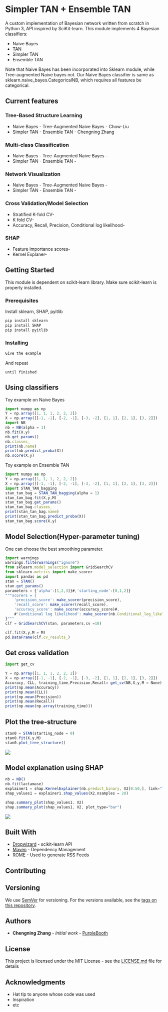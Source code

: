 # Simpler TAN + Ensemble TAN

A custom implementation of Bayesian network written from scratch in Python 3, API inspired by SciKit-learn. 
This module implements 4 Bayesian classifiers: 
* Naive Bayes
* TAN
* Simpler TAN
* Ensemble TAN

Note that Naive Bayes has been incorporated into Sklearn module, while Tree-augmented Naive bayes not. 
Our Naive Bayes classifier is same as sklearn.naive_bayes.CategoricalNB, which requires all features be categorical.

## Current features

### Tree-Based Structure Learning
- Naive Bayes - Tree-Augmented Naive Bayes - Chow-Liu
- Simpler TAN - Ensemble TAN - Chengning Zhang

### Multi-class Classification
- Naive Bayes - Tree-Augmented Naive Bayes - 
- Simpler TAN - Ensemble TAN -

### Network Visualization
- Naive Bayes - Tree-Augmented Naive Bayes - 
- Simpler TAN - Ensemble TAN -


### Cross Validation/Model Selection
- Stratified K-fold CV-
- K fold CV-
- Accuracy, Recall, Precision, Conditional log likelihood-

### SHAP 
- Feature importance scores-
- Kernel Explaner-

## Getting Started

This module is dependent on scikit-learn library. Make sure scikit-learn is properly installed.

### Prerequisites

Install sklearn, SHAP, pyitlib

```javascript
pip install sklearn
pip install SHAP
pip install pyitlib
```

### Installing


```javascript
Give the example
```

And repeat

```
until finished
```

## Using classifiers

Toy example on Naive Bayes

```javascript
import numpy as np
Y = np.array([1, 1, 1, 2, 2, 2])
X = np.array([[-1, -1], [-2, -1], [-3, -2], [1, 1], [2, 1], [3, 2]])
import NB
nb = NB(alpha = 1)
nb.fit(X,y)
nb.get_params()
nb.classes_
print(nb.name)
print(nb.predict_proba(X))
nb.score(X,y)
```

Toy example on Ensemble TAN

```javascript
import numpy as np
Y = np.array([1, 1, 1, 2, 2, 2])
X = np.array([[-1, -1], [-2, -1], [-3, -2], [1, 1], [2, 1], [3, 2]])
import STAN_TAN_bagging
stan_tan_bag = STAN_TAN_bagging(alpha = 1)
stan_tan_bag.fit(X,y,M)
stan_tan_bag.get_params()
stan_tan_bag.classes_
print(stan_tan_bag.name)
print(stan_tan_bag.predict_proba(X))
stan_tan_bag.score(X,y)
```

## Model Selection(Hyper-parameter tuning)
One can choose the best smoothing parameter.

```javascript
import warnings
warnings.filterwarnings("ignore")
from sklearn.model_selection import GridSearchCV
from sklearn.metrics import make_scorer
import pandas as pd
stan = STAN()
stan.get_params()
parameters = {'alpha':[1,2,3]}#,'starting_node':[0,1,2]}
"""scorers = {
    'precision_score': make_scorer(precision_score),
    'recall_score': make_scorer(recall_score),
    'accuracy_score': make_scorer(accuracy_score)#,
    #'Conditional log likelihood': make_scorer(nb.Conditional_log_likelihood_general,C)
}"""
clf = GridSearchCV(stan, parameters,cv =10)

clf.fit(X,y,M = M) 
pd.DataFrame(clf.cv_results_)
```




## Get cross validation


```javascript
import get_cv

Y = np.array([1, 1, 1, 2, 2, 2])
X = np.array([[-1, -1], [-2, -1], [-3, -2], [1, 1], [2, 1], [3, 2]])
Accuracy, CLL, training_time,Precision,Recall= get_cv(NB,X,y,M = None)
print(np.mean(Accuracy))
print(np.mean(CLL))
print(np.mean(Precision))
print(np.mean(Recall))
print(np.mean(np.array(training_time)))

```


## Plot the tree-structure
```javascript
stan0 = STAN(starting_node = 0)
stan0.fit(X,y,M)
stan0.plot_tree_structure()

```
![](/images/tree_plot.png)


## Model explanation using SHAP

```javascript
nb = NB()
nb.fit(lactamase)
explainer1 = shap.KernelExplainer(nb.predict_binary, X2[0:50,], link="logit")
shap_values1 = explainer1.shap_values(X2,nsamples = 20)

shap.summary_plot(shap_values1, X2)
shap.summary_plot(shap_values1, X2, plot_type="bar")

```

![](images/P450_STAN_shap.png)



## Built With

* [Dropwizard](https://scikit-learn.org/stable/modules/classes.html) - scikit-learn API
* [Maven](https://maven.apache.org/) - Dependency Management
* [ROME](https://rometools.github.io/rome/) - Used to generate RSS Feeds

## Contributing


## Versioning

We use [SemVer](http://semver.org/) for versioning. For the versions available, see the [tags on this repository](https://github.com/your/project/tags). 

## Authors

* **Chengning Zhang** - *Initial work* - [PurpleBooth](https://github.com/)

## License

This project is licensed under the MIT License - see the [LICENSE.md](LICENSE.md) file for details

## Acknowledgments

* Hat tip to anyone whose code was used
* Inspiration
* etc

